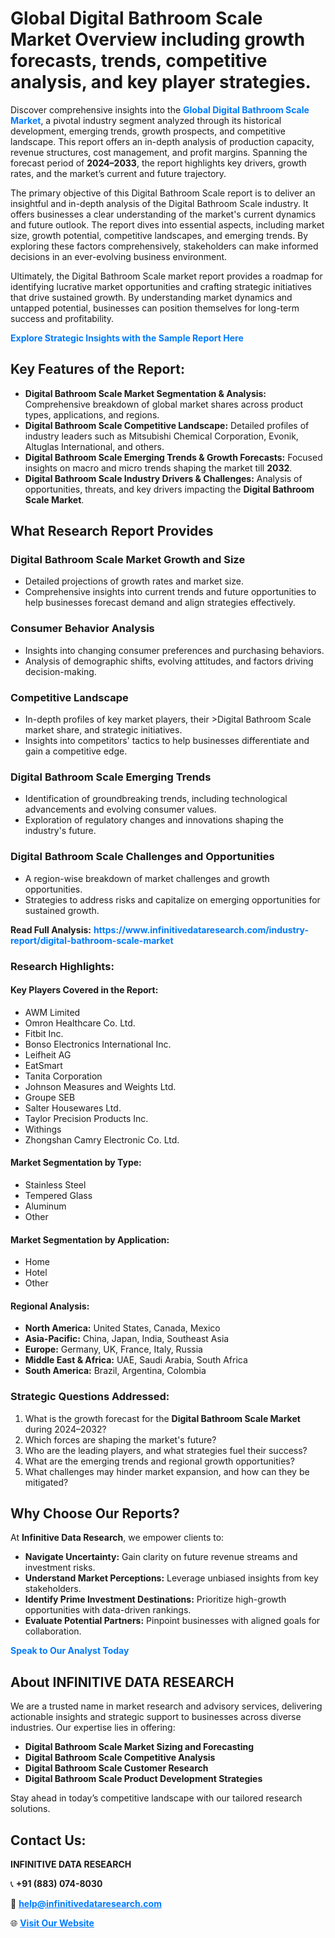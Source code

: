 <h1>Global Digital Bathroom Scale Market Overview including growth forecasts, trends, competitive analysis, and key player strategies.</h1>
<p>
Discover comprehensive insights into the 
<a href="https://www.infinitivedataresearch.com/industry-report/digital-bathroom-scale-market" rel="dofollow" style="color: #007BFF; text-decoration: none;"><strong>Global Digital Bathroom Scale Market</strong></a>, a pivotal industry segment analyzed through its historical development, emerging trends, growth prospects, and competitive landscape. This report offers an in-depth analysis of production capacity, revenue structures, cost management, and profit margins. Spanning the forecast period of <strong>2024–2033</strong>, the report highlights key drivers, growth rates, and the market’s current and future trajectory.
</p>
<p>
The primary objective of this Digital Bathroom Scale report is to deliver an insightful and in-depth analysis of the Digital Bathroom Scale industry. It offers businesses a clear understanding of the market's current dynamics and future outlook. The report dives into essential aspects, including market size, growth potential, competitive landscapes, and emerging trends. By exploring these factors comprehensively, stakeholders can make informed decisions in an ever-evolving business environment.
</p>
<p>
Ultimately, the Digital Bathroom Scale market report provides a roadmap for identifying lucrative market opportunities and crafting strategic initiatives that drive sustained growth. By understanding market dynamics and untapped potential, businesses can position themselves for long-term success and profitability.
</p>
<p>
<a href="https://www.infinitivedataresearch.com/request-sample/reportId=107000" style="color: #007BFF; text-decoration: none;"><strong>Explore Strategic Insights with the Sample Report Here</strong></a>
</p>

<h2>Key Features of the Report:</h2>
<ul>
<li><strong>Digital Bathroom Scale Market Segmentation & Analysis:</strong> Comprehensive breakdown of global market shares across product types, applications, and regions.</li>
<li><strong>Digital Bathroom Scale Competitive Landscape:</strong> Detailed profiles of industry leaders such as Mitsubishi Chemical Corporation, Evonik, Altuglas International, and others.</li>
<li><strong>Digital Bathroom Scale Emerging Trends & Growth Forecasts:</strong> Focused insights on macro and micro trends shaping the market till <strong>2032</strong>.</li>
<li><strong>Digital Bathroom Scale Industry Drivers & Challenges:</strong> Analysis of opportunities, threats, and key drivers impacting the <strong>Digital Bathroom Scale Market</strong>.</li>
</ul>

<h2>What Research Report Provides</h2>
<h3>Digital Bathroom Scale Market Growth and Size</h3>
<ul>
<li>Detailed projections of growth rates and market size.</li>
<li>Comprehensive insights into current trends and future opportunities to help businesses forecast demand and align strategies effectively.</li>
</ul>

<h3>Consumer Behavior Analysis</h3>
<ul>
<li>Insights into changing consumer preferences and purchasing behaviors.</li>
<li>Analysis of demographic shifts, evolving attitudes, and factors driving decision-making.</li>
</ul>

<h3>Competitive Landscape</h3>
<ul>
<li>In-depth profiles of key market players, their >Digital Bathroom Scale market share, and strategic initiatives.</li>
<li>Insights into competitors' tactics to help businesses differentiate and gain a competitive edge.</li>
</ul>

<h3>Digital Bathroom Scale Emerging Trends</h3>
<ul>
<li>Identification of groundbreaking trends, including technological advancements and evolving consumer values.</li>
<li>Exploration of regulatory changes and innovations shaping the industry's future.</li>
</ul>

<h3>Digital Bathroom Scale Challenges and Opportunities</h3>
<ul>
<li>A region-wise breakdown of market challenges and growth opportunities.</li>
<li>Strategies to address risks and capitalize on emerging opportunities for sustained growth.</li>
</ul>
<p><strong>Read Full Analysis:</strong> <a href="https://www.infinitivedataresearch.com/industry-report/digital-bathroom-scale-market" rel="dofollow" style="color: #007BFF; text-decoration: none;"><strong>https://www.infinitivedataresearch.com/industry-report/digital-bathroom-scale-market</strong></a></p>
<h3>Research Highlights:</h3>
<h4>Key Players Covered in the Report:</h4>
<ul><li>AWM Limited</li><li>Omron Healthcare Co. Ltd.</li><li>Fitbit Inc.</li><li>Bonso Electronics International Inc.</li><li>Leifheit AG</li><li>EatSmart</li><li>Tanita Corporation</li><li>Johnson Measures and Weights Ltd.</li><li>Groupe SEB</li><li>Salter Housewares Ltd.</li><li>Taylor Precision Products Inc.</li><li>Withings</li><li>Zhongshan Camry Electronic Co. Ltd.</li></ul>
<h4>Market Segmentation by Type:</h4>
<ul><li>Stainless Steel</li><li>Tempered Glass</li><li>Aluminum</li><li>Other</li></ul>
<h4>Market Segmentation by Application:</h4>
<ul><li>Home</li><li>Hotel</li><li>Other</li></ul>

<h4>Regional Analysis:</h4>
<ul>
<li><strong>North America:</strong> United States, Canada, Mexico</li>
<li><strong>Asia-Pacific:</strong> China, Japan, India, Southeast Asia</li>
<li><strong>Europe:</strong> Germany, UK, France, Italy, Russia</li>
<li><strong>Middle East & Africa:</strong> UAE, Saudi Arabia, South Africa</li>
<li><strong>South America:</strong> Brazil, Argentina, Colombia</li>
</ul>

<h3>Strategic Questions Addressed:</h3>
<ol>
<li>What is the growth forecast for the <strong>Digital Bathroom Scale Market</strong> during 2024–2032?</li>
<li>Which forces are shaping the market's future?</li>
<li>Who are the leading players, and what strategies fuel their success?</li>
<li>What are the emerging trends and regional growth opportunities?</li>
<li>What challenges may hinder market expansion, and how can they be mitigated?</li>
</ol>

<h2>Why Choose Our Reports?</h2>
<p>At <strong>Infinitive Data Research</strong>, we empower clients to:</p>
<ul>
<li><strong>Navigate Uncertainty:</strong> Gain clarity on future revenue streams and investment risks.</li>
<li><strong>Understand Market Perceptions:</strong> Leverage unbiased insights from key stakeholders.</li>
<li><strong>Identify Prime Investment Destinations:</strong> Prioritize high-growth opportunities with data-driven rankings.</li>
<li><strong>Evaluate Potential Partners:</strong> Pinpoint businesses with aligned goals for collaboration.</li>
</ul>
<p><a href="https://www.infinitivedataresearch.com/industry-report/digital-bathroom-scale-market" rel="dofollow" style="color: #007BFF; text-decoration: none;"><strong>Speak to Our Analyst Today</strong></a></p>

<h2>About INFINITIVE DATA RESEARCH</h2>
<p>We are a trusted name in market research and advisory services, delivering actionable insights and strategic support to businesses across diverse industries. Our expertise lies in offering:</p>
<ul>
<li><strong>Digital Bathroom Scale Market Sizing and Forecasting</strong></li>
<li><strong>Digital Bathroom Scale Competitive Analysis</strong></li>
<li><strong>Digital Bathroom Scale Customer Research</strong></li>
<li><strong>Digital Bathroom Scale Product Development Strategies</strong></li>
</ul>
<p>Stay ahead in today’s competitive landscape with our tailored research solutions.</p>

<h2>Contact Us:</h2>
<p><strong>INFINITIVE DATA RESEARCH</strong></p>
<p>📞 <strong>+91 (883) 074-8030</strong></p>
<p>📧 <strong><a href="mailto:help@infinitivedataresearch.com" style="color: #007BFF;">help@infinitivedataresearch.com</a></strong></p>
<p>🌐 <strong><a href="https://www.infinitivedataresearch.com" rel="dofollow" style="color: #007BFF;">Visit Our Website</a></strong></p>